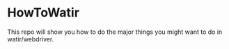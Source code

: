 HowToWatir
==========

This repo will show you how to do the major things you might want to do in watir/webdriver. 



 
